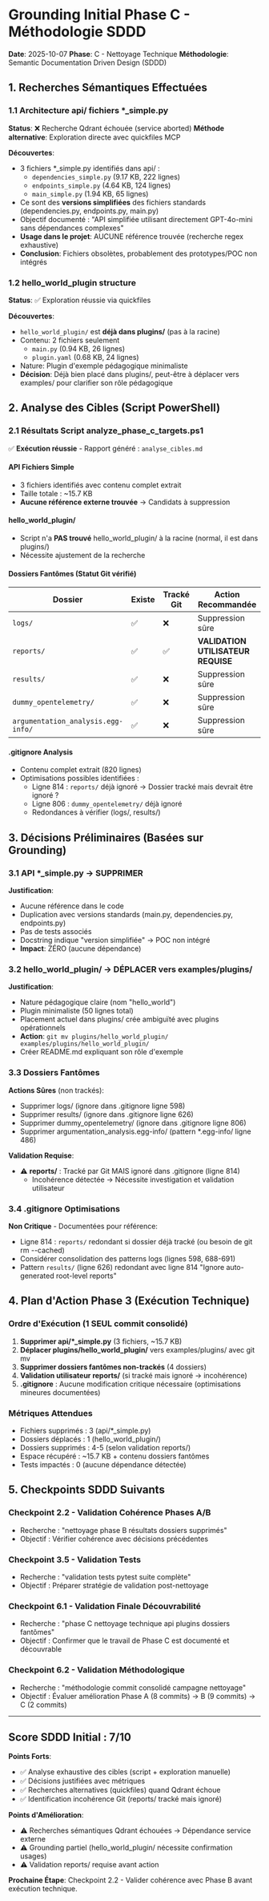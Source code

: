 # Grounding Initial Phase C - Méthodologie SDDD

**Date**: 2025-10-07
**Phase**: C - Nettoyage Technique
**Méthodologie**: Semantic Documentation Driven Design (SDDD)

## 1. Recherches Sémantiques Effectuées

### 1.1 Architecture api/ fichiers *_simple.py
**Status**: ❌ Recherche Qdrant échouée (service aborted)
**Méthode alternative**: Exploration directe avec quickfiles MCP

**Découvertes**:
- 3 fichiers *_simple.py identifiés dans api/ :
  - `dependencies_simple.py` (9.17 KB, 222 lignes)
  - `endpoints_simple.py` (4.64 KB, 124 lignes)
  - `main_simple.py` (1.94 KB, 65 lignes)
- Ce sont des **versions simplifiées** des fichiers standards (dependencies.py, endpoints.py, main.py)
- Objectif documenté : "API simplifiée utilisant directement GPT-4o-mini sans dépendances complexes"
- **Usage dans le projet**: AUCUNE référence trouvée (recherche regex exhaustive)
- **Conclusion**: Fichiers obsolètes, probablement des prototypes/POC non intégrés

### 1.2 hello_world_plugin structure
**Status**: ✅ Exploration réussie via quickfiles

**Découvertes**:
- `hello_world_plugin/` est **déjà dans plugins/** (pas à la racine)
- Contenu: 2 fichiers seulement
  - `main.py` (0.94 KB, 26 lignes)
  - `plugin.yaml` (0.68 KB, 24 lignes)
- Nature: Plugin d'exemple pédagogique minimaliste
- **Décision**: Déjà bien placé dans plugins/, peut-être à déplacer vers examples/ pour clarifier son rôle pédagogique

## 2. Analyse des Cibles (Script PowerShell)

### 2.1 Résultats Script analyze_phase_c_targets.ps1
✅ **Exécution réussie** - Rapport généré : `analyse_cibles.md`

#### API Fichiers Simple
- 3 fichiers identifiés avec contenu complet extrait
- Taille totale : ~15.7 KB
- **Aucune référence externe trouvée** → Candidats à suppression

#### hello_world_plugin/
- Script n'a **PAS trouvé** hello_world_plugin/ à la racine (normal, il est dans plugins/)
- Nécessite ajustement de la recherche

#### Dossiers Fantômes (Statut Git vérifié)
| Dossier | Existe | Tracké Git | Action Recommandée |
|---------|--------|------------|-------------------|
| `logs/` | ✅ | ❌ | Suppression sûre |
| `reports/` | ✅ | ✅ | **VALIDATION UTILISATEUR REQUISE** |
| `results/` | ✅ | ❌ | Suppression sûre |
| `dummy_opentelemetry/` | ✅ | ❌ | Suppression sûre |
| `argumentation_analysis.egg-info/` | ✅ | ❌ | Suppression sûre |

#### .gitignore Analysis
- Contenu complet extrait (820 lignes)
- Optimisations possibles identifiées :
  - Ligne 814 : `reports/` déjà ignoré → Dossier tracké mais devrait être ignoré ?
  - Ligne 806 : `dummy_opentelemetry/` déjà ignoré
  - Redondances à vérifier (logs/, results/)

## 3. Décisions Préliminaires (Basées sur Grounding)

### 3.1 API *_simple.py → SUPPRIMER
**Justification**:
- Aucune référence dans le code
- Duplication avec versions standards (main.py, dependencies.py, endpoints.py)
- Pas de tests associés
- Docstring indique "version simplifiée" → POC non intégré
- **Impact**: ZÉRO (aucune dépendance)

### 3.2 hello_world_plugin/ → DÉPLACER vers examples/plugins/
**Justification**:
- Nature pédagogique claire (nom "hello_world")
- Plugin minimaliste (50 lignes total)
- Placement actuel dans plugins/ crée ambiguïté avec plugins opérationnels
- **Action**: `git mv plugins/hello_world_plugin/ examples/plugins/hello_world_plugin/`
- Créer README.md expliquant son rôle d'exemple

### 3.3 Dossiers Fantômes
**Actions Sûres** (non trackés):
- Supprimer logs/ (ignore dans .gitignore ligne 598)
- Supprimer results/ (ignore dans .gitignore ligne 626)
- Supprimer dummy_opentelemetry/ (ignore dans .gitignore ligne 806)
- Supprimer argumentation_analysis.egg-info/ (pattern *.egg-info/ ligne 486)

**Validation Requise**:
- ⚠️ **reports/** : Tracké par Git MAIS ignoré dans .gitignore (ligne 814)
  - Incohérence détectée → Nécessite investigation et validation utilisateur

### 3.4 .gitignore Optimisations
**Non Critique** - Documentées pour référence:
- Ligne 814 : `reports/` redondant si dossier déjà tracké (ou besoin de git rm --cached)
- Considérer consolidation des patterns logs (lignes 598, 688-691)
- Pattern `results/` (ligne 626) redondant avec ligne 814 "Ignore auto-generated root-level reports"

## 4. Plan d'Action Phase 3 (Exécution Technique)

### Ordre d'Exécution (1 SEUL commit consolidé)
1. **Supprimer api/*_simple.py** (3 fichiers, ~15.7 KB)
2. **Déplacer plugins/hello_world_plugin/** vers examples/plugins/ avec git mv
3. **Supprimer dossiers fantômes non-trackés** (4 dossiers)
4. **Validation utilisateur reports/** (si tracké mais ignoré → incohérence)
5. **.gitignore** : Aucune modification critique nécessaire (optimisations mineures documentées)

### Métriques Attendues
- Fichiers supprimés : 3 (api/*_simple.py)
- Dossiers déplacés : 1 (hello_world_plugin/)
- Dossiers supprimés : 4-5 (selon validation reports/)
- Espace récupéré : ~15.7 KB + contenu dossiers fantômes
- Tests impactés : 0 (aucune dépendance détectée)

## 5. Checkpoints SDDD Suivants

### Checkpoint 2.2 - Validation Cohérence Phases A/B
- Recherche : "nettoyage phase B résultats dossiers supprimés"
- Objectif : Vérifier cohérence avec décisions précédentes

### Checkpoint 3.5 - Validation Tests
- Recherche : "validation tests pytest suite complète"
- Objectif : Préparer stratégie de validation post-nettoyage

### Checkpoint 6.1 - Validation Finale Découvrabilité
- Recherche : "phase C nettoyage technique api plugins dossiers fantômes"
- Objectif : Confirmer que le travail de Phase C est documenté et découvrable

### Checkpoint 6.2 - Validation Méthodologique
- Recherche : "méthodologie commit consolidé campagne nettoyage"
- Objectif : Évaluer amélioration Phase A (8 commits) → B (9 commits) → C (2 commits)

---

## Score SDDD Initial : 7/10

**Points Forts**:
- ✅ Analyse exhaustive des cibles (script + exploration manuelle)
- ✅ Décisions justifiées avec métriques
- ✅ Recherches alternatives (quickfiles) quand Qdrant échoue
- ✅ Identification incohérence Git (reports/ tracké mais ignoré)

**Points d'Amélioration**:
- ⚠️ Recherches sémantiques Qdrant échouées → Dépendance service externe
- ⚠️ Grounding partiel (hello_world_plugin/ nécessite confirmation usages)
- ⚠️ Validation reports/ requise avant action

**Prochaine Étape**: Checkpoint 2.2 - Valider cohérence avec Phase B avant exécution technique.